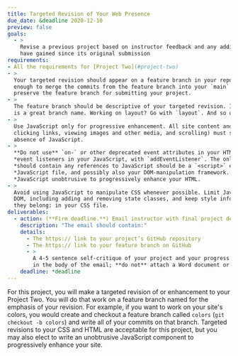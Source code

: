```yaml
---
title: Targeted Revision of Your Web Presence
due_date: &deadline 2020-12-10
preview: false
goals:
  - >
    Revise a previous project based on instructor feedback and any additional knowledge that you
    have gained since its original submission
requirements:
- All the requirements for [Project Two](#project-two)
- >
  Your targeted revision should appear on a feature branch in your repository; if you like the work
  enough to merge the commits from the feature branch into your `main` branch, that's fine, but
  preserve the feature branch for submitting your project.
- >
  The feature branch should be descriptive of your targeted revision. If you work on colors, `colors`
  is a great branch name. Working on layout? Go with `layout`. And so on.
- >
  Use JavaScript only for progressive enhancement. All site content and basic functionality (e.g.,
  clicking links, viewing images and other media, and scrolling) must still be available even in the
  absence of JavaScript.
- >
  **Do not use** `on-` or other deprecated event attributes in your HTML. Handle all events via
  *event listeners in your JavaScript, with `addEventListener`. The only element of your HTML that
  *should contain any references to JavaScript should be a `<script>` element that loads your
  *JavaScript file, and possibly also your DOM-manipulation framework. In other words, keep your
  *JavaScript unobtrusive to progressively enhance your HTML.
- >
  Avoid using JavaScript to manipulate CSS whenever possible. Limit JavaScript to manipulating the
  DOM, including adding and removing state classes, and keep style information and transitions where
  they belong: in your CSS file.
deliverables:
  - action: (**Firm deadline.**) Email instructor with final project deliverables.
    description: "The email should contain:"
    details:
      - The https:// link to your project’s GitHub repository
      - The https:// link to your feature branch on GitHub
      - >
        A 4-5 sentence self-critique of your project and your progress in class this semester (write
        in the body of the email; **do not** attach a Word document or a PDF)
    deadline: *deadline
---
```


For this project, you will make a targeted revision of or enhancement to your Project Two. You will
do that work on a feature branch named for the emphasis of your revision. For example, if you want
to work on your site's colors, you would create and checkout a feature branch called `colors` (`git
checkout -b colors`) and write all of your commits on that branch. Targeted revisions to your CSS
and HTML are acceptable for this project, but you may also elect to write an unobtrusive JavaScript
component to progressively enhance your site.
